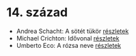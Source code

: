 # 14. század

- Andrea Schacht: A sötét tükör [részletek](_details/Andrea%20Schacht.md#id_951)
- Michael Crichton: Idővonal [részletek](_details/Michael%20Crichton.md#id_754)
- Umberto Eco: A rózsa neve [részletek](_details/Umberto%20Eco.md#id_789)